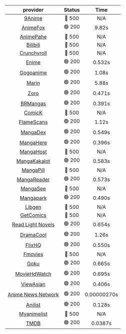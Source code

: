 | **provider** | **Status** | **Time** |
|:--------:|:------:|:----:|
| [9Anime](https://9anime.pl) | 🔴 500 | N/A |
|  [AnimeFox](https://animefox.tv)  | 🟢 200 | 9.82s |
| [AnimePahe](https://animepahe.com) | 🔴 500 | N/A |
| [Bilibili](https://bilibili.tv) | 🔴 500 | N/A |
| [Crunchyroll](https://cronchy.consumet.stream) | 🔴 500 | N/A |
|  [Enime](https://enime.moe)  | 🟢 200 | 0.532s |
|  [Gogoanime](https://gogoanime.cl)  | 🟢 200 | 1.08s |
|  [Marin](https://marin.moe)  | 🟢 200 | 5.88s |
|  [Zoro](https://zoro.to)  | 🟢 200 | 0.471s |
|  [BRMangas](https://www.brmangas.net)  | 🟢 200 | 0.391s |
| [ComicK](https://comick.app) | 🔴 500 | N/A |
|  [FlameScans](https://flamescans.org/)  | 🟢 200 | 1.12s |
|  [MangaDex](https://mangadex.org)  | 🟢 200 | 0.549s |
|  [MangaHere](http://www.mangahere.cc)  | 🟢 200 | 0.396s |
| [MangaHost](https://mangahosted.com) | 🔴 500 | N/A |
|  [MangaKakalot](https://mangakakalot.com)  | 🟢 200 | 0.583s |
| [MangaPill](https://mangapill.com) | 🔴 500 | N/A |
|  [MangaReader](https://mangareader.to)  | 🟢 200 | 0.573s |
| [MangaSee](https://mangasee123.com) | 🔴 500 | N/A |
|  [Mangapark](https://v2.mangapark.net)  | 🟢 200 | 0.490s |
| [Libgen](http://libgen) | 🔴 500 | N/A |
| [GetComics](https://getcomics.info/) | 🔴 500 | N/A |
|  [Read Light Novels](https://readlightnovels.net)  | 🟢 200 | 0.654s |
|  [DramaCool](https://www1.dramacool.cr)  | 🟢 200 | 1.26s |
|  [FlixHQ](https://flixhq.to)  | 🟢 200 | 0.550s |
| [Fmovies](https://fmovies.to) | 🔴 500 | N/A |
|  [Goku](https://goku.sx)  | 🟢 200 | 0.665s |
|  [MovieHdWatch](https://movieshd.watch)  | 🟢 200 | 0.695s |
|  [ViewAsian](https://viewasian.co)  | 🟢 200 | 0.406s |
|  [Anime News Network](https://www.animenewsnetwork.com)  | 🟢 200 | 0.00000270s |
|  [Anilist](https://anilist.co)  | 🟢 200 | 0.128s |
| [Myanimelist](https://myanimelist.net/) | 🔴 500 | N/A |
|  [TMDB](https://www.themoviedb.org)  | 🟢 200 | 0.0387s |
